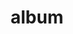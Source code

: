 ---
layout: album
resource: facebook
title: "album"
description: "masonry"
active: gallery
header-img: "img/gallery-bg.jpg"
album-title: "my 9th album"
images:
  - image_path: TranThiQuynhMy/30/7805964819446684_438241373_7805964812780018_2222864122314383517_n.jpg
  - image_path: TranThiQuynhMy/30/7811134528929713_438222016_7811134525596380_3225479740270710175_n.jpg
  - image_path: TranThiQuynhMy/30/7811134582263041_440862929_7811137388929427_536113188894406955_n.jpg
  - image_path: TranThiQuynhMy/30/7811134655596367_439311311_7811137542262745_2471720143559925662_n.jpg
  - image_path: TranThiQuynhMy/30/7811134695596363_439277580_7811137585596074_133208850782122585_n.jpg
  - image_path: TranThiQuynhMy/30/7811134738929692_440855666_7811137692262730_7758267290922250508_n.jpg
  - image_path: TranThiQuynhMy/30/7811134765596356_440781196_7811137728929393_8407806861436853362_n.jpg
  - image_path: TranThiQuynhMy/30/7819023648140801_440872994_7819027694807063_169174709262680541_n.jpg
  - image_path: TranThiQuynhMy/30/7819023671474132_438240711_7819023658140800_8202038802712050932_n.jpg
  - image_path: TranThiQuynhMy/30/7819023738140792_440869898_7819027861473713_7737880473800419510_n.jpg
  - image_path: TranThiQuynhMy/30/7819023771474122_438260045_7819023761474123_3720855226767477757_n.jpg
  - image_path: TranThiQuynhMy/30/7819023831474116_438242157_7819023821474117_4074545376924639918_n.jpg
  - image_path: TranThiQuynhMy/30/7819023871474112_438253944_7819023864807446_4504035497897521100_n.jpg
  - image_path: TranThiQuynhMy/30/7819023921474107_438304743_7819023918140774_8793381569877482289_n.jpg
  - image_path: TranThiQuynhMy/30/7828495000526999_438242069_7828494990527000_5225813048712398220_n.jpg
  - image_path: TranThiQuynhMy/30/7828495027193663_438239137_7828495020526997_597554977930803364_n.jpg
  - image_path: TranThiQuynhMy/30/7828495110526988_438263357_7828495100526989_7580243050186601679_n.jpg
  - image_path: TranThiQuynhMy/30/7828495133860319_438215746_7828495130526986_5091148181864772208_n.jpg
  - image_path: TranThiQuynhMy/30/7828495200526979_438260437_7828495190526980_3028129392710028086_n.jpg
  - image_path: TranThiQuynhMy/30/7828495230526976_438275013_7828495220526977_4252375977337189216_n.jpg
  - image_path: TranThiQuynhMy/30/7828495267193639_438253639_7828495260526973_5007760406675234024_n.jpg
  - image_path: TranThiQuynhMy/30/7828495303860302_438222684_7828495297193636_5141833683345493688_n.jpg
---